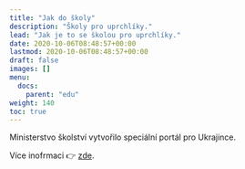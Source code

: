 ```yaml
---
title: "Jak do školy"
description: "Školy pro uprchlíky."
lead: "Jak je to se školou pro uprchlíky."
date: 2020-10-06T08:48:57+00:00
lastmod: 2020-10-06T08:48:57+00:00
draft: false
images: []
menu:
  docs:
    parent: "edu"
weight: 140
toc: true
---
```


Ministerstvo školství vytvořilo speciální portál pro Ukrajince.

Více inofrmaci :point_right:
[zde](https://www.msmt.cz/msmt-vytvorilo-specialni-portal-k-ukrajine).




